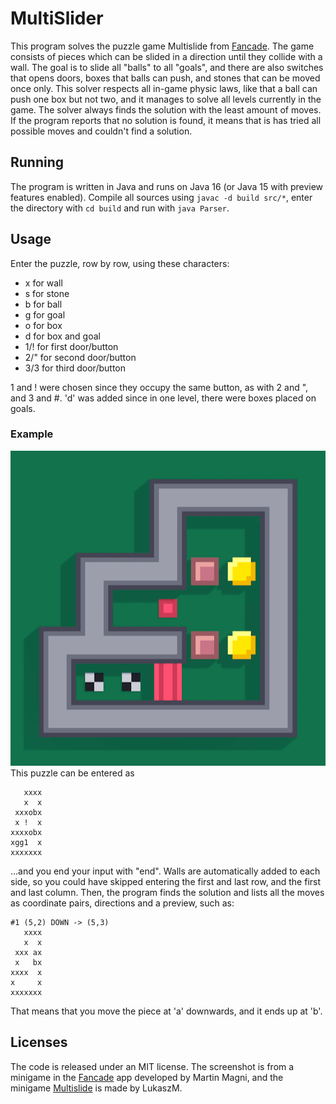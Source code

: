 # MultiSlider

This program solves the puzzle game Multislide from [Fancade](https://fancade.com/). The game consists of pieces which
can be slided in a direction until they collide with a wall. The goal is to slide all "balls" to all "goals", and there
are also switches that opens doors, boxes that balls can push, and stones that can be moved once only. This solver
respects all in-game physic laws, like that a ball can push one box but not two, and it manages to solve all levels
currently in the game. The solver always finds the solution with the least amount of moves. If the program reports that
no solution is found, it means that is has tried all possible moves and couldn't find a solution.

## Running

The program is written in Java and runs on Java 16 (or Java 15 with preview features enabled). Compile all sources
using `javac -d build src/*`, enter the directory with `cd build` and run with `java Parser`.

## Usage

Enter the puzzle, row by row, using these characters:

- x for wall
- s for stone
- b for ball
- g for goal
- o for box
- d for box and goal
- 1/! for first door/button
- 2/" for second door/button
- 3/3 for third door/button

1 and ! were chosen since they occupy the same button, as with 2 and ", and 3 and #. 'd' was added since in one level,
there were boxes placed on goals.

### Example

![Example](example.png)  
This puzzle can be entered as

```
   xxxx
   x  x
 xxxobx
 x !  x
xxxxobx
xgg1  x
xxxxxxx
```

...and you end your input with "end". Walls are automatically added to each side, so you could have skipped entering the
first and last row, and the first and last column. Then, the program finds the solution and lists all the moves as
coordinate pairs, directions and a preview, such as:

```
#1 (5,2) DOWN -> (5,3)
   xxxx 
   x  x 
 xxx ax 
 x   bx 
xxxx  x 
x     x 
xxxxxxx 
```

That means that you move the piece at 'a' downwards, and it ends up at 'b'.

## Licenses

The code is released under an MIT license. The screenshot is from a minigame in the [Fancade](https://fancade.com) app
developed by Martin Magni, and the minigame [Multislide](https://fancade.page.link/YrN6) is made by LukaszM.
